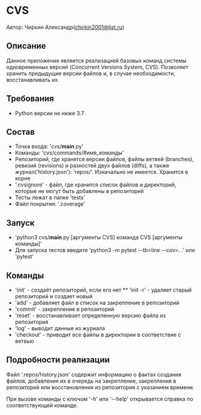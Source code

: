 # CVS
Автор: Чиркин Александр(chirkin2001@list.ru)

## Описание
Данное приложение является реализацией базовых команд системы одновременных версий (Concurrent Versions System, CVS).
Позволяет хранить предыдущие версии файлов и, в случае необходимости, восстанавливать их.

## Требования
* Python версии не ниже 3.7

## Состав
* Точка входа: 'cvs/__main__.py'
* Команды: 'cvs/commands/#имя_команды'
* Репозиторий, где хранятся версии файлов, файлы ветвей (branches), ревизий (revisions) и разностей двух файлов (diffs),
 а также журнал('history.json'): 'repos/'. Изначально не имеется. Хранится в корне
* '.cvsignore' - файл, где хранится список файлов и директорий, которые не могут быть добавлены в репозиторий
* Тесты лежат в папке 'tests'
* Файл покрытия: '.coverage'

## Запуск
* 'python3 cvs/__main__.py [аргументы CVS] команда CVS [аргументы команды]'
* Для запуска тестов введите 'python3 -m pytest --tb=line --cov=. .' или 'pytest'

## Команды
* 'init' - создаёт репозиторий, если его нет
** 'init -r' - удаляет старый репозиторий и создает новый
* 'add' - добавляет файл в список на закрепление в репозиторий
* 'commit' - закрепление в репозиторий
* 'reset' - восстанавливает определенную версию файла из репозитория
* 'log' - выводит данные из журнала
* 'checkout' - приводит все файлы в директории в соответствие с ветвью

## Подробности реализации
Файл '.repos/history.json' содержит информацию о фактах создания файлов, добавления их в очередь на закрепление,
закрепления в репозиторий или восстановления из репозитория с указанием времени.

При вызове команды с ключом '-h' или '--help' открывается справка по соответствующей команде.